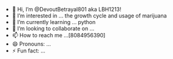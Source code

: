 - 👋 Hi, I’m @DevoutBetrayal801 aka LBH1213!
- 👀 I’m interested in ... the growth cycle and usage of marijuana
- 🌱 I’m currently learning ... python
- 💞️ I’m looking to collaborate on ... 
- 📫 How to reach me ...[8084956390]
- 😄 Pronouns: ...
- ⚡ Fun fact: ...

<!---
DevoutBetrayal801/DevoutBetrayal801 is a ✨ special ✨ repository because its `README.md` (this file) appears on your GitHub profile.
You can click the Preview link to take a look at your changes.
--->
